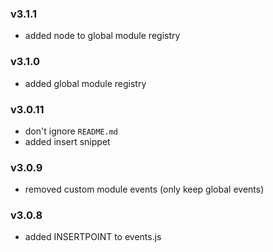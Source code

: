 ### v3.1.1
- added node to global module registry

### v3.1.0
- added global module registry

### v3.0.11
- don't ignore `README.md`
- added insert snippet

### v3.0.9
- removed custom module events (only keep global events)

### v3.0.8
- added INSERTPOINT to events.js